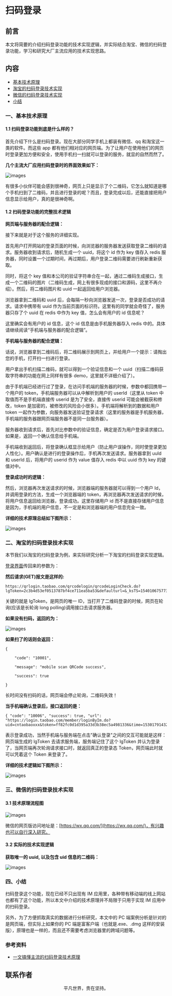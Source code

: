 # 扫码登录

## 前言

本文将简要的介绍扫码登录功能的技术实现逻辑，并实际结合淘宝、微信的扫码登录功能，学习和研究大厂主流应用的技术实现思路。

## 内容

- [基本技术原理](#一、基本技术原理)
- [淘宝的扫码登录技术实现](#二、淘宝的扫码登录技术实现)
- [微信的扫码登录技术实现](#三、微信的扫码登录技术实现)
- [小结](#四、小结)

### 一、基本技术原理

#### 1.1 扫码登录功能到底是什么样的？

首先介绍下什么是扫码登录。现在大部分同学手机上都装有微信、qq 和淘宝这一类的软件。而这些 app 都有他们相对应的网页端。为了让用户在使用他们的网页时登录更加方便和安全，使用手机扫一扫就可以登录的服务，就显的自然而然了。

**几个主流大厂应用扫码登录时的界面效果如下：**

![images](login14.jpg)

有很多小伙伴可能会感到很神奇，网页上只是显示了个二维码，它怎么就知道是哪个手机扫到了二维码，并且进行登录的呢？而且，登录完成以后，还能直接把用户信息显示给用户，真的是很神奇啊。

#### 1.2 扫码登录功能的完整技术逻辑

**网页端与服务器的配合逻辑：**

接下来就是对于这个服务的详细实现。

首先用户打开网站的登录页面的时候，向浏览器的服务器发送获取登录二维码的请求。服务器收到请求后，随机生成一个 uuid，将这个 id 作为 key 值存入 redis 服务器，同时设置一个过期时间，再过期后，用户登录二维码需要进行刷新重新获取。

同时，将这个 key 值和本公司的验证字符串合在一起，通过二维码生成接口，生成一个二维码的图片（二维码生成，网上有很多现成的接口和源码，这里不再介绍）。然后，将二维码图片和 uuid 一起返回给用户浏览器。

浏览器拿到二维码和 uuid 后，会每隔一秒向浏览器发送一次，登录是否成功的请求。请求中携带有 uuid 作为当前页面的标识符。这里有的同学就会奇怪了，服务器只存了个 uuid 在 redis 中作为 key 值，怎么会有用户的 id 信息呢？

这里确实会有用户的 id 信息，这个 id 信息是由手机服务器存入 redis 中的。具体请继续阅读“手机端与服务器的配合逻辑”。

**手机端与服务器的配合逻辑：**

话说，浏览器拿到二维码后，将二维码展示到网页上，并给用户一个提示：请掏出您的手机，打开扫一扫进行登录。

用户拿出手机扫描二维码，就可以得到一个验证信息和一个 uuid（扫描二维码获取字符串的功能在网上同样有很多 demo，这里就不详细介绍了）。

由于手机端已经进行过了登录，在访问手机端的服务器的时候，参数中都回携带一个用户的 token，手机端服务器可以从中解析到用户的 userId（这里从 token 中取值而不是手机端直接传 userid 是为了安全，直接传 userid 可能会被截获和修改，token 是加密的，被修改的风险会小很多）。手机端将解析到的数据和用户 token 一起作为参数，向服务器发送验证登录请求（这里的服务器是手机服务器，手机端的服务器跟网页端服务器不是同一台服务器）。

服务器收到请求后，首先对比参数中的验证信息，确定是否为用户登录请求接口。如果是，返回一个确认信息给手机端。

手机端收到返回后，将登录确认框显示给用户（防止用户误操作，同时使登录更加人性化）。用户确认是进行的登录操作后，手机再次发送请求。服务器拿到 uuId 和 userId 后，将用户的 userid 作为 value 值存入 redis 中以 uuid 作为 key 的键值对中。

**登录成功时的逻辑：**

然后，浏览器再次发送请求的时候，浏览器端的服务器就可以得到一个用户 Id，并调用登录的方法，生成一个浏览器端的 token，再浏览器再次发送请求的时候，将用户信息返回给浏览器，登录成功。这里存储用户 id 而不是直接存储用户信息是因为，手机端的用户信息，不一定是和浏览器端的用户信息完全一致。

**详细的技术原理总结如下图所示：**

![images](login15.png)

### 二、淘宝的扫码登录技术实现

本节我们以淘宝的扫码登录为例，来实际研究分析一下淘宝的扫码登录实现逻辑。

[登录界面](https://login.taobao.com/member/login.jhtml)传回来的参数为：

**然后请求(GET)报文是这样的:**

```
https://qrlogin.taobao.com/qrcodelogin/qrcodeLoginCheck.do?lgToken=2c3b4d53ef0513787bf4ce711ea5ba53&defaulturl=&_ksTS=1540106757739_2804&callback=jsonp2805
```

关键的就是 lgToken，是网页的唯一 ID，当打开了二维码登录的时候，网页在轮询(应该是长轮询 long polling)调用接口去请求服务器。

**如果没有扫码，返回的为：**

![images](login17.png)

**如果扫了的话则会返回：**

```
{

    "code": "10001",

    "message": "mobile scan QRCode success",

    "success": true

}
```

长时间没有扫码的话，网页端会停止轮询，二维码失效！

**当手机端确认登录后，接口返回的是：**

```
{ "code": "10006", "success": true, "url": "https://login.taobao.com/member/loginByIm.do?uid=cntaobaoxxx&token=ff82fc0d1d395a33d3b38ec5a4981336&time=1530179143250&asker=qrcodelogin&ask_version=1.0.0&defaulturl=https://www.taobao.com&webpas=0b7aed2d43f01825183e4a49c6cae47d1479929926"}
```

表示登录成功，当然手机端与服务端在点击"确认登录"之间的交互可能就是这样：网页端生成的 lgToken 去请求服务端，服务端记住了这个 lgToken 并认为登录了，当网页端再次轮询请求接口时，就返回真正的登录态 Token，网页端此时就可以凭着这个 Token 来登录了。

**详细的技术逻辑如下图所示：**

![images](login18.png)

### 三、微信的扫码登录技术实现

#### 3.1 技术原理流程图

![images](login19.png)

微信的网页版访问地址是：[https://wx.qq.com/](https://wx.qq.com/)，有兴趣也可以自行深入研究。

#### 3.2 实际的技术实现逻辑

**获取唯一的 uuid, 以及包含 uid 信息的二维码：**

![images](login20.png)

### 四、小结

扫码登录这个功能，现在已经不只出现有 IM 应用里，各种带有移动端的线上网站也都有了这个功能，所以本文中介绍的技术原理并不局限于只用于实现 IM 应用中的扫码登录。

另外，为了方便抓取真实的数据进行分析研究，本文中的 PC 端案例分析是针对的是网页端，但实际上如果你的 PC 端是富客户端（也就是.exe、.dmg 这样的安装版），原理也是一样的，而且还不需要考虑浏览器里的跨域问题等。

### 参考资料

- [一文搞懂主流的扫码登录技术原理](https://my.oschina.net/u/4231722/blog/3154805)

## 联系作者

<div align="center">
    <p>
        平凡世界，贵在坚持。
    </p>
    <img :src="$withBase('/about/contact.png')" />
</div>
